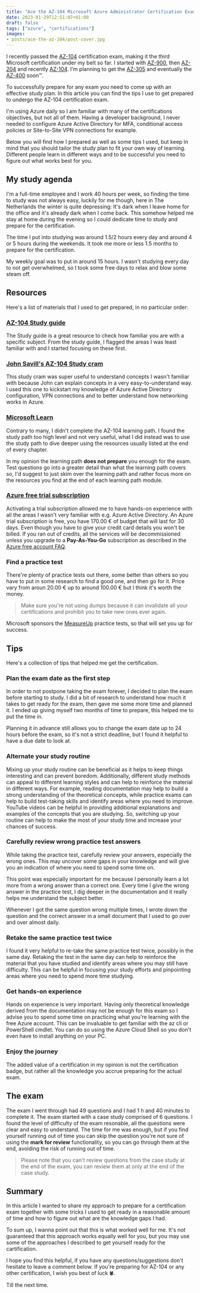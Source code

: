 ```yaml
---
title: "Ace the AZ-104 Microsoft Azure Administrator Certification Exam: Tips and Strategies"
date: 2023-01-29T12:51:07+01:00
draft: false
tags: ["azure", "certifications"]
images: 
- posts/ace-the-az-104/post-cover.jpg
---
```


I recently passed the [AZ-104](https://learn.microsoft.com/en-us/certifications/azure-administrator/) certification exam, making it the third Microsoft certification under my belt so far. I started with [AZ-900](https://learn.microsoft.com/en-us/certifications/azure-fundamentals/), then [AZ-204](https://learn.microsoft.com/en-us/certifications/azure-developer/) and recently [AZ-104](https://learn.microsoft.com/en-us/certifications/azure-administrator/).
I'm planning to get the [AZ-305](https://learn.microsoft.com/en-us/certifications/azure-solutions-architect/) and eventually the [AZ-400](https://learn.microsoft.com/en-us/certifications/devops-engineer/) soon™.

To successfully prepare for any exam you need to come up with an effective study plan. In this article you can find the tips I use to get prepared to undergo the AZ-104 certification exam.

I'm using Azure daily so I am familiar with many of the certifications objectives, but not all of them. Having a developer background, I never needed to configure Azure Active Directory for MFA, conditional access policies or Site-to-Site VPN connections for example.

Below you will find how I prepared as well as some tips I used, but keep in mind that you should tailor the study plan to fit your own way of learning. Different people learn in different ways and to be successful you need to figure out what works best for you.

## My study agenda
I'm a full-time employee and I work 40 hours per week, so finding the time to study was not always easy, luckily for me though, here in The Netherlands the winter is quite depressing: It's dark when I leave home for the office and it's already dark when I come back. This somehow helped me stay at home during the evening so I could dedicate time to study and prepare for the certification.

The time I put into studying was around 1.5/2 hours every day and around 4 or 5 hours during the weekends. It took me more or less 1.5 months to prepare for the certification.

My weekly goal was to put in around 15 hours. I wasn't studying every day to not get overwhelmed, so I took some free days to relax and blow some steam off.

## Resources
Here's a list of materials that I used to get prepared, in no particular order:

### [AZ-104 Study guide](https://learn.microsoft.com/en-us/certifications/resources/study-guides/az-104)
The Study guide is a great resource to check how familiar you are with a specific subject. From the study guide, I flagged the areas I was least familiar with and I started focusing on these first.

### [John Savill's AZ-104 Study cram](https://www.youtube.com/watch?v=VOod_VNgdJk)
This study cram was super useful to understand concepts I wasn't familiar with because John can explain concepts in a very easy-to-understand way. I used this one to kickstart my knowledge of Azure Active Directory configuration, VPN connections and to better understand how networking works in Azure.

### [Microsoft Learn](https://learn.microsoft.com/en-us/training/browse/?terms=104)
Contrary to many, I didn't complete the AZ-104 learning path. I found the study path too high level and not very useful, what I did instead was to use the study path to dive deeper using the resources usually listed at the end of every chapter.

In my opinion the learning path **does not prepare** you enough for the exam. Test questions go into a greater detail than what the learning path covers so, I'd suggest to just skim over the learning path and rather focus more on the resources you find at the end of each learning path module.

### [Azure free trial subscription](https://azure.microsoft.com/en-us/offers/ms-azr-0044p/)
Activating a trial subscription allowed me to have hands-on experience with all the areas I wasn't very familiar with e.g. Azure Active Directory. An Azure trial subscription is free, you have 170.00 € of budget that will last for 30 days. Even though you have to give your credit card details you won't be billed. If you ran out of credits, all the services will be decommissioned unless you  upgrade to a **Pay-As-You-Go** subscription as described in the [Azure free account FAQ](https://azure.microsoft.com/en-gb/free/free-account-faq/).

### Find a practice test
There're plenty of practice tests out there, some better than others so you have to put in some research to find a good one, and then go for it. Price vary from aroun 20.00 € up to around 100.00 € but I think it's worth the money.

>Make sure you're not using dumps because it can invalidate all your certifications and prohibit you to take new ones ever again.

Microsoft sponsors the [MeasureUp](https://www.mindhub.com/az-104-microsoft-azure-administrator-microsoft-official-practice-test/p/MU-AZ-104?utm_source=microsoft&utm_medium=certpage&utm_campaign=msofficialpractice) practice tests, so that will set you up for success.

## Tips
Here's a collection of tips that helped me get the certification.

### Plan the exam date as the first step
In order to not postpone taking the exam forever, I decided to plan the exam before starting to study. I did a bit of research to understand how much it takes to get ready for the exam, then gave me some more time and planned it. I ended up giving myself two months of time to prepare, this helped me to put the time in.

Planning it in advance still allows you to change the exam date up to 24 hours before the exam, so it's not a strict deadline, but I found it helpful to have a due date to look at.

### Alternate your study routine
Mixing up your study routine can be beneficial as it helps to keep things interesting and can prevent boredom. Additionally, different study methods can appeal to different learning styles and can help to reinforce the material in different ways. For example, reading documentation may help to build a strong understanding of the theoretical concepts, while practice exams can help to build test-taking skills and identify areas where you need to improve. YouTube videos can be helpful in providing additional explanations and examples of the concepts that you are studying. So, switching up your routine can help to make the most of your study time and increase your chances of success.

### Carefully review wrong practice test answers 
While taking the practice test, carefully review your answers, especially the wrong ones. This may uncover some gaps in your knowledge and will give you an indication of where you need to spend some time on.

This point was especially important for me because I personally learn a lot more from a wrong answer than a correct one. Every time I give the wrong answer in the practice test, I dig deeper in the documentation and it really helps me understand the subject better.

Whenever I got the same question wrong multiple times, I wrote down the question and the correct answer in a small document that I used to go over and over almost daily.

### Retake the same practice test twice
I found it very helpful to re-take the same practice test twice, possibly in the same day. Retaking the test in the same day can help to reinforce the material that you have studied and identify areas where you may still have difficulty. This can be helpful in focusing your study efforts and pinpointing areas where you need to spend more time studying.

### Get hands-on experience
Hands on experience is very important. Having only theoretical knowledge derived from the documentation may not be enough for this exam so I advise you to spend some time on practicing what you're learning with the free Azure account.
This can be invaluable to get familiar with the az cli or PowerShell cmdlet. You can do so using the Azure Cloud Shell so you don't even have to install anything on your PC.

### Enjoy the journey
The added value of a certification in my opinion is not the certification badge, but rather all the knowledge you accrue preparing for the actual exam.

## The exam
The exam I went through had 49 questions and I had 1 h and 40 minutes to complete it. The exam started with a case study comprised of 6 questions.
I found the level of difficulty of the exam resonable, all the questions were clear and easy to understand. The time for me was enough, but if you find yourself running out of time you can skip the question you're not sure of using the **mark for review** functionality, so you can go through them at the end, avoiding the risk of running out of time.

>Please note that you can't review questions from the case study at the end of the exam, you can review them at only at the end of the case study.

## Summary
In this article I wanted to share my approach to prepare for a certification exam together with some tricks I used to get ready in a reasonable amount of time and how to figure out what are the knowledge gaps I had.

To sum up, I wanna point out that this is what worked well for me. It's not guaranteed that this approach works equally well for you, but you may use some of the approaches I described to get yourself ready for the cartification.

I hope you find this helpful, if you have any questions/suggestions don't hesitate to leave a comment below. If you're preparing for AZ-104 or any other certification, I wish you best of luck 🍀.

Till the next time.
